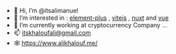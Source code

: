 - 👋 Hi, I’m @itsalimanuel
- 👀 I’m interested in : [element-plus](https://element-plus.org/en-US/) , [vitejs](https://vitejs.dev/) , [nuxt](https://github.com/nuxt/nuxt) and [vue](https://vuejs.org)
- 🌱 I’m currently working at cryptocurrency Company ...
- 📫 itskhaloufali@gmail.com
- 🕸️ https://www.alikhalouf.me/

